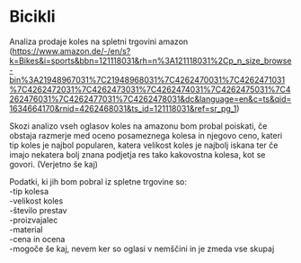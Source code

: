 # Bicikli
Analiza prodaje koles na spletni trgovini amazon
(https://www.amazon.de/-/en/s?k=Bikes&i=sports&bbn=121118031&rh=n%3A121118031%2Cp_n_size_browse-bin%3A21948967031%7C21948968031%7C4262470031%7C4262471031%7C4262472031%7C4262473031%7C4262474031%7C4262475031%7C4262476031%7C4262477031%7C4262478031&dc&language=en&c=ts&qid=1634664170&rnid=4262468031&ts_id=121118031&ref=sr_pg_1)

Skozi analizo vseh oglasov koles na amazonu bom probal poiskati, če obstaja razmerje med oceno posameznega kolesa
in njegovo ceno, kateri tip koles je najbol popularen, katera velikost koles je najbolj iskana ter če imajo nekatera bolj znana
podjetja res tako kakovostna kolesa, kot se govori. (Verjetno še kaj)

Podatki, ki jih bom pobral iz spletne trgovine so:\
-tip kolesa\
-velikost koles\
-število prestav\
-proizvajalec\
-material\
-cena in ocena\
-mogoče še kaj, nevem ker so oglasi v nemščini in je zmeda vse skupaj







